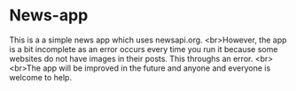 # News-app
This is a a simple news app which uses newsapi.org. <br\>However, the app is a bit incomplete as an error occurs every time you run it because some websites do not have images in their posts. This throughs an error. <br\><br\>The app will be improved in the future and anyone and everyone is welcome to help.
